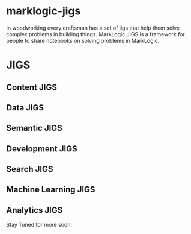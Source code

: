 # marklogic-jigs
In woodworking every craftsman has a set of jigs that help them solve complex problems in building things.  MarkLogic JIGS is a framework for people to share notebooks on solving problems in MarkLogic.

# JIGS
## Content JIGS
## Data JIGS
## Semantic JIGS
## Development JIGS
## Search JIGS
## Machine Learning JIGS
## Analytics JIGS

Stay Tuned for more soon.
